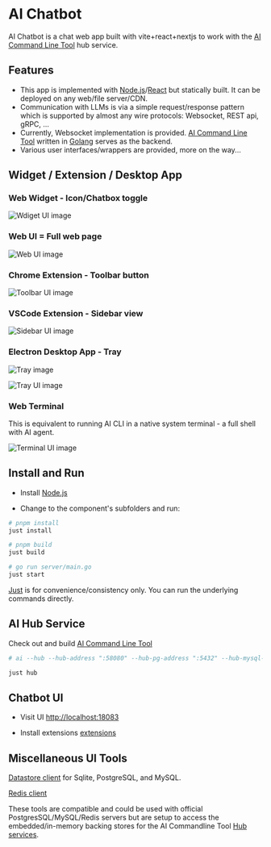 # AI Chatbot

AI Chatbot is a chat web app built with vite+react+nextjs to work with the [AI Command Line Tool](https://github.com/qiangli/ai) hub service.

## Features

+ This app is implemented with [Node.js](https://nodejs.org/)/[React](https://react.dev/) but statically built. It can be deployed on any web/file server/CDN.
+ Communication with LLMs is via a simple request/response pattern which is supported by almost any wire protocols: Websocket, REST api, gRPC, ...
+ Currently, Websocket implementation is provided. [AI Command Line Tool](https://github.com/qiangli/ai) written in [Golang](https://go.dev/) serves as the backend.
+ Various user interfaces/wrappers are provided, more on the way...

## Widget / Extension / Desktop App

### Web Widget - Icon/Chatbox toggle

![Wdiget UI image](./widget/docs/chatbot-ui.png)

### Web UI = Full web page

![Web UI image](./assistant/docs/web-ui.png)

### Chrome Extension - Toolbar button

![Toolbar UI image](./assistant/docs/toolbar-ui.png)

### VSCode Extension - Sidebar view

![Sidebar UI image](./widget/docs/sidebar-ui.png)

### Electron Desktop App - Tray

![Tray image](./assistant/docs/tray.png)

![Tray UI image](./assistant/docs/tray-ui.png)

### Web Terminal

This is equivalent to running AI CLI in a native system terminal - a full shell with AI agent.

![Terminal UI image](./docs/terminal-ui.png)

## Install and Run

* Install [Node.js](https://nodejs.org/)
  
* Change to the component's subfolders and run:

```bash
# pnpm install
just install

# pnpm build
just build

# go run server/main.go
just start
```

[Just](https://github.com/casey/just) is for convenience/consistency only. You can run the underlying commands directly.

## AI Hub Service

Check out and build [AI Command Line Tool](https://github.com/qiangli/ai)

```bash
# ai --hub --hub-address ":58080" --hub-pg-address ":5432" --hub-mysql-address ":3306" --hub-redis-address ":6379" --agent ask --verbose

just hub
```

## Chatbot UI

* Visit UI
  [http://localhost:18083](http://localhost:18083)

* Install extensions
  [extensions](extension/)

## Miscellaneous UI Tools

[Datastore client](https://github.com/qiangli/franchise) for Sqlite, PostgreSQL, and MySQL.

[Redis client](https://github.com/qiangli/redis-commander)

These tools are compatible and could be used with official PostgresSQL/MySQL/Redis servers but are setup to access the embedded/in-memory backing stores for the AI Commandline Tool [Hub services](https://github.com/qiangli/ai#hub-services).
